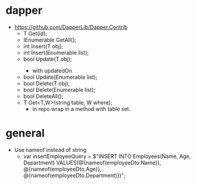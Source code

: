 # dapper

- https://github.com/DapperLib/Dapper.Contrib
    - T Get<T>(id);
    - IEnumerable<T> GetAll<T>();
    - int Insert<T>(T obj);
    - int Insert<T>(Enumerable<T> list);
    - bool Update<T>(T obj);
        - with updatedOn
    - bool Update<T>(Enumerable<T> list);
    - bool Delete<T>(T obj);
    - bool Delete<T>(Enumerable<T> list);
    - bool DeleteAll<T>(); 
    - T Get<T,W>(string table, W where);       
        - in repo wrap in a method with table set.

# general

- Use nameof instead of string
    - var insertEmployeeQuery = $"INSERT INTO Employees(Name, Age, Department) VALUES(@{nameof(employeeDto.Name)},  @{nameof(employeeDto.Age)}, @{nameof(employeeDto.Department)})";